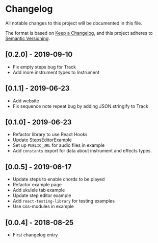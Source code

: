 # Changelog

All notable changes to this project will be documented in this file.

The format is based on [Keep a Changelog](https://keepachangelog.com/en/1.0.0/),
and this project adheres to [Semantic Versioning](https://semver.org/spec/v2.0.0.html).

## [0.2.0] - 2019-09-10

- Fix empty steps bug for Track
- Add more instrument types to Instrument

## [0.1.1] - 2019-06-23

- Add website
- Fix sequence note repeat bug by adding JSON.stringify to Track

## [0.1.0] - 2019-06-23

- Refactor library to use React Hooks
- Update StepsEditorExample
- Set up `PUBLIC_URL` for audio files in example
- Add `constants` export for data about instrument and effects types.

## [0.0.5] - 2019-06-17

- Update <Track> steps to enable chords to be played
- Refactor example page
- Add ukulele tab example
- Update step editor example
- Add `react-testing-library` for testing examples
- Use css-modules in example

## [0.0.4] - 2018-08-25

- First changelog entry

